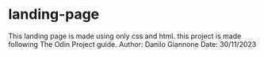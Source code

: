 # landing-page
This landing page is made using only css and html.
this project is made following The Odin Project guide.
Author: Danilo Giannone
Date: 30/11/2023